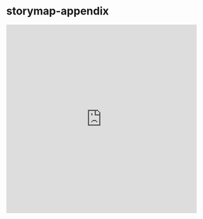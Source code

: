 # storymap-appendix
<iframe src="https://storymaps.arcgis.com/stories/381b35625e194d7c954ace14e1388da9?header" width="100%" height="500px" frameborder="0" allowfullscreen allow="geolocation"></iframe>
